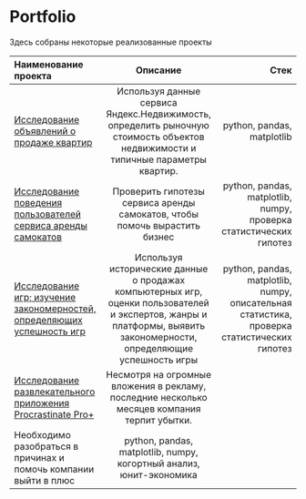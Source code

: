 # Portfolio

Здесь собраны некоторые реализованные проекты


| Наименование проекта  | Описание  | Стек |
|:------------- |:---------------:| -------------:|
| [Исследование объявлений о продаже квартир][1]      | Используя данные сервиса Яндекс.Недвижимость, определить рыночную стоимость объектов недвижимости и типичные параметры квартир. |  python, pandas, matplotlib |
| [Исследование поведения пользователей сервиса аренды самокатов][2]    | Проверить гипотезы сервиса аренды самокатов, чтобы помочь вырастить бизнес        |   python, pandas, matplotlib, numpy, проверка статистических гипотез  |
| [Исследование игр; изучение закономерностей, определяющих успешность игр][3]    | Используя исторические данные о продажах компьютерных игр, оценки пользователей и экспертов, жанры и платформы, выявить закономерности, определяющие успешность игры       |   python, pandas, matplotlib, numpy, описательная статистика, проверка статистических гипотез  |
| [Исследование развлекательного приложения Procrastinate Pro+][4]    | Несмотря на огромные вложения в рекламу, последние несколько месяцев компания терпит убытки.
Необходимо разобраться в причинах и помочь компании выйти в плюс|   python, pandas, matplotlib, numpy, когортный анализ, юнит-экономика  |

[1]:https://github.com/iis3009/Portfolio/blob/main/analysis_immovables/analysis_immovables_.ipynb
[2]:https://github.com/iis3009/Portfolio/blob/main/scooter_rental/scooter_rental%20(1).ipynb
[3]:https://github.com/iis3009/Portfolio/blob/main/game%20research/game%20research.ipynb
[4]:https://github.com/iis3009/Portfolio/blob/main/game%20research/game%20research.ipynb
